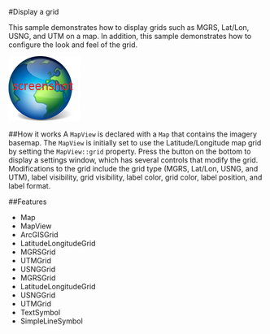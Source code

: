 #Display a grid

This sample demonstrates how to display grids such as MGRS, Lat/Lon, USNG, and UTM on a map. In addition, this sample demonstrates how to configure the look and feel of the grid.

![](screenshot.png)

##How it works
A `MapView` is declared with a `Map` that contains the imagery basemap. The `MapView` is initially set to use the Latitude/Longitude map grid by setting the `MapView::grid` property. Press the button on the bottom to display a settings window, which has several controls that modify the grid. Modifications to the grid include the grid type (MGRS, Lat/Lon, USNG, and UTM), label visibility, grid visibility, label color, grid color, label position, and label format.

##Features
- Map
- MapView
- ArcGISGrid
- LatitudeLongitudeGrid
- MGRSGrid
- UTMGrid
- USNGGrid
- MGRSGrid
- LatitudeLongitudeGrid
- USNGGrid
- UTMGrid
- TextSymbol
- SimpleLineSymbol
